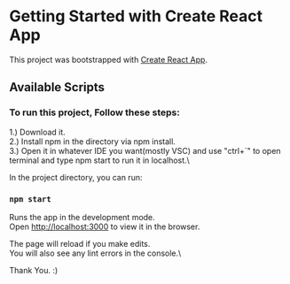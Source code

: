 # Getting Started with Create React App

This project was bootstrapped with [Create React App](https://github.com/facebook/create-react-app).

## Available Scripts

### To run this project, Follow these steps:
1.) Download it.\
2.) Install npm in the directory via npm install.\
3.) Open it in whatever IDE you want(mostly VSC) and use "ctrl+`" to open terminal and type npm start to run it in localhost.\

In the project directory, you can run:

### `npm start`

Runs the app in the development mode.\
Open [http://localhost:3000](http://localhost:3000) to view it in the browser.

The page will reload if you make edits.\
You will also see any lint errors in the console.\

Thank You. :) 


